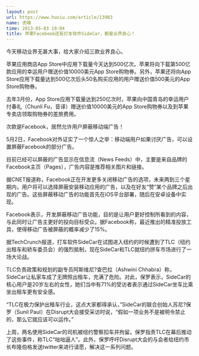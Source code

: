 ```yaml
---
layout: post
url: https://www.huxiu.com/article/13983
name: 虎嗅
time: 2013-05-03 19:04
title: 苹果Facebook还有打车软件SideCar，都是业界良心！
---
```

今天移动业界无甚大事，给大家介绍三款业界良心。

苹果应用商店App Store中应用下载量今天达到500亿次。苹果将向下载第500亿款应用的幸运用户赠送价值10000美元App Store购物券。另外，苹果还将向App Store应用下载量达到500亿次后头50名购买应用的用户赠送价值500美元的App Store购物券。

去年3月份，App Store应用下载量达到250亿次时，苹果向中国青岛的幸运用户付春礼（Chunli Fu，音译）赠送价值10000美元的App Store购物券以及到苹果专卖店领取购物券的差旅费用。

次款是Facebook，居然允许用户屏蔽移动端广告！

5月2日，Facebook对外证实了一个惊人之举：移动端用户如果讨厌广告，可以设置屏蔽Facebook的部分广告。

目前已经可以屏蔽的广告显示在信息流（News Feeds）中，主要是来自品牌的Facebook主页（Pages），广告内容是推荐相关图片和链接。

据CNET报道称，Facebook正在开发更多关闭移动广告的选项，未来两到三个星期内，用户将可以选择屏蔽安装移动应用的广告，以及在好友“赞”某个品牌之后出现的广告。这些屏蔽移动广告的功能首先在iOS平台部署，随后在安卓设备中实现。

Facebook表示，开发屏蔽移动广告功能，目的是让用户更好控制所看到的内容，与此同时让广告主更好的投向目标受众。据Facebook称，最近推出的精准投放工具，使得移动广告被屏蔽的概率减少了15%。

据TechCrunch报道，打车软件SideCar在试图进入纽约的时候遭到了TLC（纽约出租车和轿车委员会）的强烈抵制，现在SideCar和TLC就纽约拼车市场进行了一场大论战。

TLC负责政策和规划的副专员阿斯维尼?查巴拉（Ashwini Chhabra）称，SideCar让私家车成了无牌照出租车，充满了危险。对此，保罗表示，SideCar的核心用户是20岁左右的女性，她们当中有71%的受访者表示通过SideCar坐车比乘坐出租车更有安全感。

“TLC在极力保护出租车行业，这点大家都得承认，”SideCar的联合创始人苏尼?保罗（Sunil Paul）在Disrupt大会接受采访时说，“假如一项业务不是被明令禁止的，那么它就应该可以运作。”

上周，两名使用SideCar的司机被纽约警察扣车并拘留。保罗指责TLC在幕后推动了这些事件，称TLC“咄咄逼人”。此外，保罗呼吁Disrupt大会的与会者给纽约市长布隆伯格发送twitter来进行请愿，解决这一系列问题。

